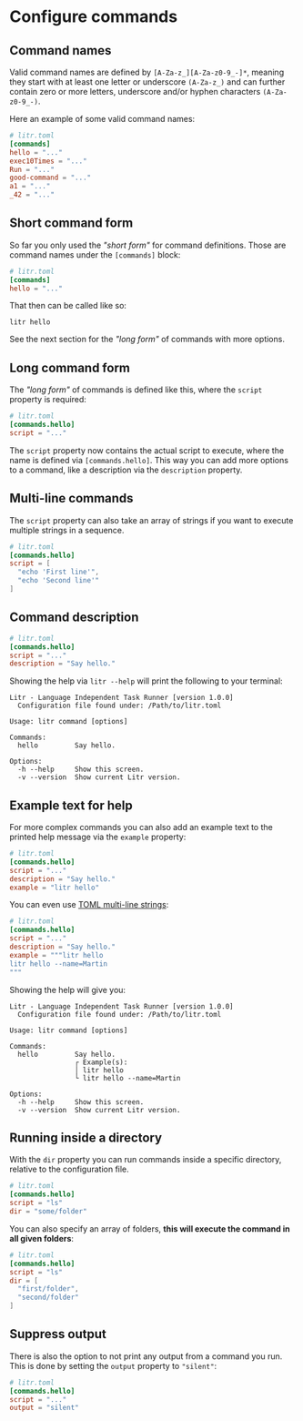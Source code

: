 # Configure commands

## Command names

Valid command names are defined by `[A-Za-z_][A-Za-z0-9_-]*`, meaning they start with at least one letter or underscore `(A-Za-z_)` and can further contain zero or more letters, underscore and/or hyphen characters `(A-Za-z0-9_-)`.

Here an example of some valid command names:

```toml
# litr.toml
[commands]
hello = "..."
exec10Times = "..."
Run = "..."
good-command = "..."
a1 = "..."
_42 = "..."
```

## Short command form

So far you only used the _"short form"_ for command definitions. Those are command names under the `[commands]` block:

```toml
# litr.toml
[commands]
hello = "..."
```

That then can be called like so:

```shell
litr hello
```

See the next section for the _"long form"_ of commands with more options.

## Long command form

The _"long form"_ of commands is defined like this, where the `script` property is required:

```toml
# litr.toml
[commands.hello]
script = "..."
```

The `script` property now contains the actual script to execute, where the name is defined via `[commands.hello]`. This way you can add more options to a command, like a description via the `description` property.

## Multi-line commands

The `script` property can also take an array of strings if you want to execute multiple strings in a sequence.

```toml
# litr.toml
[commands.hello]
script = [
  "echo 'First line'",
  "echo 'Second line'"
]
```

## Command description

```toml
# litr.toml
[commands.hello]
script = "..."
description = "Say hello."
```

Showing the help via `litr --help` will print the following to your terminal:

```
Litr - Language Independent Task Runner [version 1.0.0]
  Configuration file found under: /Path/to/litr.toml

Usage: litr command [options]

Commands:
  hello         Say hello.

Options:
  -h --help     Show this screen.
  -v --version  Show current Litr version.
```

## Example text for help

For more complex commands you can also add an example text to the printed help message via the `example` property:

```toml
# litr.toml
[commands.hello]
script = "..."
description = "Say hello."
example = "litr hello"
```

You can even use [TOML multi-line strings](https://toml.io/en/v1.0.0#string):

```toml
# litr.toml
[commands.hello]
script = "..."
description = "Say hello."
example = """litr hello
litr hello --name=Martin
"""
```

Showing the help will give you:

```
Litr - Language Independent Task Runner [version 1.0.0]
  Configuration file found under: /Path/to/litr.toml

Usage: litr command [options]

Commands:
  hello         Say hello.
                ┌ Example(s):
                │ litr hello
                └ litr hello --name=Martin

Options:
  -h --help     Show this screen.
  -v --version  Show current Litr version.
```

## Running inside a directory

With the `dir` property you can run commands inside a specific directory, relative to the configuration file.

```toml
# litr.toml
[commands.hello]
script = "ls"
dir = "some/folder"
```

You can also specify an array of folders, **this will execute the command in all given folders**:

```toml
# litr.toml
[commands.hello]
script = "ls"
dir = [
  "first/folder",
  "second/folder"
]
```

## Suppress output

There is also the option to not print any output from a command you run. This is done by setting the `output` property to `"silent"`:

```toml
# litr.toml
[commands.hello]
script = "..."
output = "silent"
```
